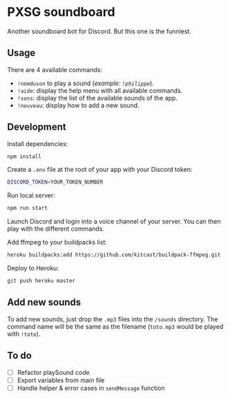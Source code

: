 # PXSG soundboard

Another soundboard bot for Discord. But this one is the funniest.

## Usage

There are 4 available commands:
- `!nomduson` to play a sound (*example: `!philippe`*).
- `!aide`: display the help menu with all available commands.
- `!sons`: display the list of the available sounds of the app.
- `!nouveau`: display how to add a new sound.

## Development

Install dependencies:
```sh
npm install
```

Create a `.env` file at the root of your app with your Discord token:
```sh
DISCORD_TOKEN=YOUR_TOKEN_NUMBER
```

Run local server:
```sh
npm run start
```

Launch Discord and login into a voice channel of your server. You can then play with the different commands.

Add ffmpeg to your buildpacks list:
```sh
heroku buildpacks:add https://github.com/kitcast/buildpack-ffmpeg.git
```

Deploy to Heroku:
```sh
git push heroku master
```

## Add new sounds

To add new sounds, just drop the `.mp3` files into the `/sounds` directory. The command name will be the same as the filename (`toto.mp3` would be played with `!toto`).

## To do

- [ ] Refactor playSound code
- [ ] Export variables from main file
- [ ] Handle helper & error cases in `sendMessage` function
